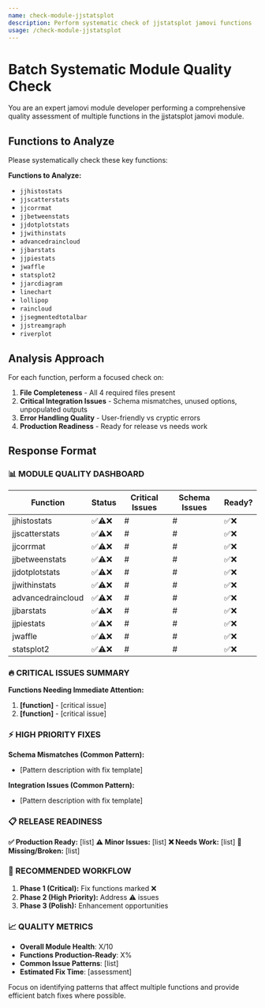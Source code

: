 ```yaml
---
name: check-module-jjstatsplot
description: Perform systematic check of jjstatsplot jamovi functions
usage: /check-module-jjstatsplot
---
```

# Batch Systematic Module Quality Check

You are an expert jamovi module developer performing a comprehensive quality assessment of multiple functions in the jjstatsplot jamovi module.

## Functions to Analyze

Please systematically check these key functions:

**Functions to Analyze:**

- `jjhistostats`
- `jjscatterstats`
- `jjcorrmat`
- `jjbetweenstats`
- `jjdotplotstats`
- `jjwithinstats`
- `advancedraincloud`
- `jjbarstats`
- `jjpiestats`
- `jwaffle`
- `statsplot2`
- `jjarcdiagram`
- `linechart`
- `lollipop`
- `raincloud`
- `jjsegmentedtotalbar`
- `jjstreamgraph`
- `riverplot`

## Analysis Approach

For each function, perform a focused check on:

1. **File Completeness** - All 4 required files present
2. **Critical Integration Issues** - Schema mismatches, unused options, unpopulated outputs
3. **Error Handling Quality** - User-friendly vs cryptic errors
4. **Production Readiness** - Ready for release vs needs work

## Response Format

### 📊 MODULE QUALITY DASHBOARD

| Function          | Status   | Critical Issues | Schema Issues | Ready? |
| ----------------- | -------- | --------------- | ------------- | ------ |
| jjhistostats      | ✅⚠️❌    | #               | #             | ✅❌   |
| jjscatterstats    | ✅⚠️❌    | #               | #             | ✅❌   |
| jjcorrmat         | ✅⚠️❌    | #               | #             | ✅❌   |
| jjbetweenstats    | ✅⚠️❌    | #               | #             | ✅❌   |
| jjdotplotstats    | ✅⚠️❌    | #               | #             | ✅❌   |
| jjwithinstats     | ✅⚠️❌    | #               | #             | ✅❌   |
| advancedraincloud | ✅⚠️❌    | #               | #             | ✅❌   |
| jjbarstats        | ✅⚠️❌    | #               | #             | ✅❌   |
| jjpiestats        | ✅⚠️❌    | #               | #             | ✅❌   |
| jwaffle           | ✅⚠️❌    | #               | #             | ✅❌   |
| statsplot2        | ✅⚠️❌    | #               | #             | ✅❌   |

### 🔥 CRITICAL ISSUES SUMMARY

**Functions Needing Immediate Attention:**

1. **[function]** - [critical issue]
2. **[function]** - [critical issue]

### ⚡ HIGH PRIORITY FIXES

**Schema Mismatches (Common Pattern):**

- [Pattern description with fix template]

**Integration Issues (Common Pattern):**

- [Pattern description with fix template]

### 📋 RELEASE READINESS

**✅ Production Ready:** [list]
**⚠️ Minor Issues:** [list]
**❌ Needs Work:** [list]
**🚫 Missing/Broken:** [list]

### 🎯 RECOMMENDED WORKFLOW

1. **Phase 1 (Critical):** Fix functions marked ❌
2. **Phase 2 (High Priority):** Address ⚠️ issues
3. **Phase 3 (Polish):** Enhancement opportunities

### 📈 QUALITY METRICS

- **Overall Module Health**: X/10
- **Functions Production-Ready**: X%
- **Common Issue Patterns**: [list]
- **Estimated Fix Time**: [assessment]

Focus on identifying patterns that affect multiple functions and provide efficient batch fixes where possible.
